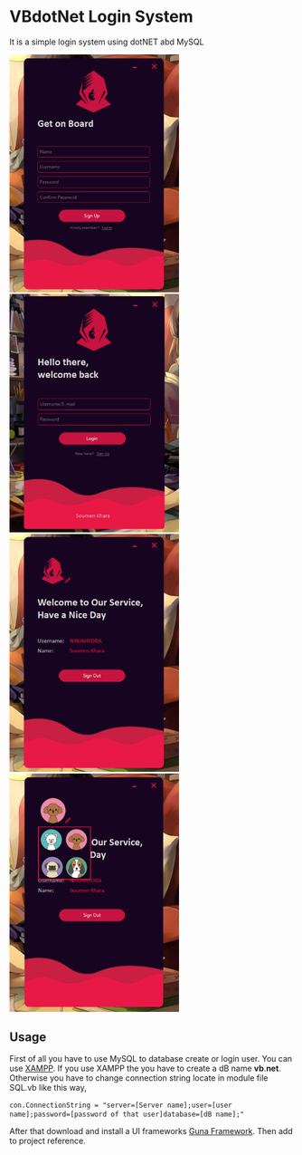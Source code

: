 # VBdotNet Login System
It is a simple login system using dotNET abd MySQL

<img src="preview/preview4.png" width="300"><img src="preview/preview3.png" width="300">
<img src="preview/preview2.png" width="300"><img src="preview/preview1.png" width="300">

## Usage
First of all you have to use MySQL to database create or login user. You can use [XAMPP](https://www.apachefriends.org/index.html). If you use XAMPP the you have to create a dB name **vb**.**net**. Otherwise you have to change connection string locate in module file SQL.vb like this way,
```
con.ConnectionString = "server=[Server name];user=[user name];password=[password of that user]database=[dB name];"
```
After that download and install a UI frameworks [Guna Framework](https://gunaframework.com/). Then add to project reference.

